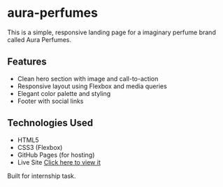 # aura-perfumes

This is a simple, responsive landing page for a imaginary perfume brand called Aura Perfumes.

## Features
- Clean hero section with image and call-to-action
- Responsive layout using Flexbox and media queries
- Elegant color palette and styling
- Footer with social links

## Technologies Used
- HTML5
- CSS3 (Flexbox)
- GitHub Pages (for hosting)
- Live Site
[Click here to view it](https://vanshika23-khanna.github.io/aura-perfumes/)

Built for internship task.

